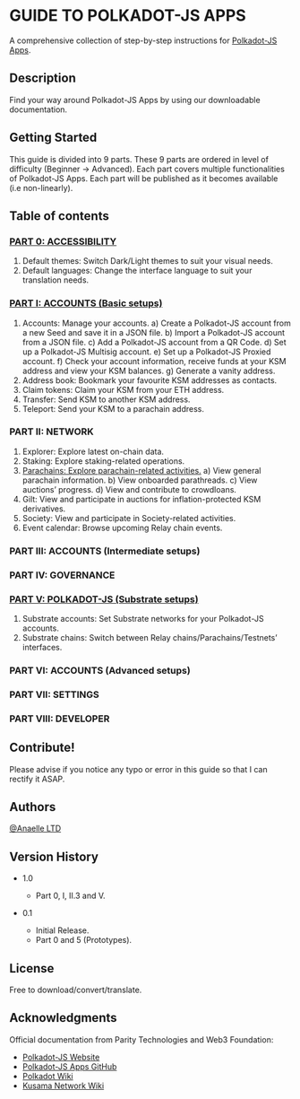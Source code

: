 # GUIDE TO POLKADOT-JS APPS

A comprehensive collection of step-by-step instructions for [Polkadot-JS Apps](https://polkadot.js.org/apps/#/accounts).

## Description

Find your way around Polkadot-JS Apps by using our downloadable documentation.

## Getting Started
This guide is divided into 9 parts.
These 9 parts are ordered in level of difficulty (Beginner -> Advanced).
Each part covers multiple functionalities of Polkadot-JS Apps.
Each part will be published as it becomes available (i.e non-linearly).

## Table of contents

### [PART 0: ACCESSIBILITY](https://github.com/anaelleltd/polkadotjs-apps-guide/blob/main/0.Accessibility.pdf)
1.	Default themes: Switch Dark/Light themes to suit your visual needs.
2.	Default languages: Change the interface language to suit your translation needs.

### [PART I: ACCOUNTS (Basic setups)](https://github.com/anaelleltd/polkadotjs-apps-guide/blob/main/1.Accounts%20(Basic).pdf)
1.	Accounts: Manage your accounts.
	a)	Create a Polkadot-JS account from a new Seed and save it in a JSON file.
	b)	Import a Polkadot-JS account from a JSON file.
	c)	Add a Polkadot-JS account from a QR Code.
	d)	Set up a Polkadot-JS Multisig account.
	e)	Set up a Polkadot-JS Proxied account.
	f)	Check your account information, receive funds at your KSM address and view your KSM balances.
	g)	Generate a vanity address.
2.	Address book: Bookmark your favourite KSM addresses as contacts.
3.	Claim tokens: Claim your KSM from your ETH address.
4.	Transfer: Send KSM to another KSM address.
5.	Teleport: Send your KSM to a parachain address.


### PART II: NETWORK
1.	Explorer: Explore latest on-chain data.
2.	Staking: Explore staking-related operations.
3.	[Parachains: Explore parachain-related activities.](https://github.com/anaelleltd/polkadotjs-apps-guide/blob/main/2.3.Network.pdf) 
	a)	View general parachain information.
	b)	View onboarded parathreads.
	c)	View auctions’ progress.
	d)	View and contribute to crowdloans.
4.	Gilt: View and participate in auctions for inflation-protected KSM derivatives. 
5.	Society: View and participate in Society-related activities.
6.	Event calendar: Browse upcoming Relay chain events.


### PART III: ACCOUNTS (Intermediate setups)

### PART IV: GOVERNANCE

### [PART V: POLKADOT-JS (Substrate setups)](https://github.com/anaelleltd/polkadotjs-apps-guide/blob/main/5.PolkadotJS%20(Substrate).pdf)
1.	Substrate accounts: Set Substrate networks for your Polkadot-JS accounts. 
2.	Substrate chains: Switch between Relay chains/Parachains/Testnets’ interfaces.

### PART VI: ACCOUNTS (Advanced setups)

### PART VII: SETTINGS

### PART VIII: DEVELOPER

## Contribute!

Please advise if you notice any typo or error in this guide so that I can rectify it ASAP.

## Authors

[@Anaelle LTD](https://t.me/AnaelleLTD)

## Version History

* 1.0
    * Part 0, I, II.3 and V.

* 0.1
    * Initial Release.
    * Part 0 and 5 (Prototypes).

## License

Free to download/convert/translate.

## Acknowledgments

Official documentation from Parity Technologies and Web3 Foundation:
* [Polkadot-JS Website](https://polkadot.js.org/docs/ )
* [Polkadot-JS Apps GitHub](https://github.com/polkadot-js/apps)
* [Polkadot Wiki](https://wiki.polkadot.network/)
* [Kusama Network Wiki](https://guide.kusama.network/docs/contributing/)
